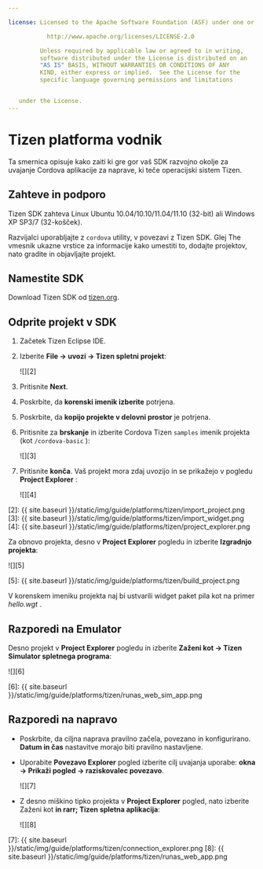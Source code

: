 ```yaml
---

license: Licensed to the Apache Software Foundation (ASF) under one or more contributor license agreements. See the NOTICE file distributed with this work for additional information regarding copyright ownership. The ASF licenses this file to you under the Apache License, Version 2.0 (the "License"); you may not use this file except in compliance with the License. You may obtain a copy of the License at

           http://www.apache.org/licenses/LICENSE-2.0

         Unless required by applicable law or agreed to in writing,
         software distributed under the License is distributed on an
         "AS IS" BASIS, WITHOUT WARRANTIES OR CONDITIONS OF ANY
         KIND, either express or implied.  See the License for the
         specific language governing permissions and limitations


   under the License.
---
```


# Tizen platforma vodnik

Ta smernica opisuje kako zaiti ki gre gor vaš SDK razvojno okolje za uvajanje Cordova aplikacije za naprave, ki teče operacijski sistem Tizen.

## Zahteve in podporo

Tizen SDK zahteva Linux Ubuntu 10.04/10.10/11.04/11.10 (32-bit) ali Windows XP SP3/7 (32-košček).

Razvijalci uporabljajte z `cordova` utility, v povezavi z Tizen SDK. Glej The vmesnik ukazne vrstice za informacije kako umestiti to, dodajte projektov, nato gradite in objavljajte projekt.

## Namestite SDK

Download Tizen SDK od [tizen.org][1].

 [1]: https://developer.tizen.org/sdk

<!--

- (optional) Install Tizen Cordova template projects: copy the
  `/templates` directory content into the Tizen Eclipse IDE web
  templates directory (e.g:
  `/home/my_username/tizen-sdk/IDE/Templates/web`).

- __Method #2: Use Tizen Eclipse IDE Cordova Tizen project templates__
    - Launch Tizen Eclipse IDE
    - Select  __File &rarr; New &rarr; Tizen Web Project__
    - Select __User Template__ and __User defined__ items
    - Select one of the Tizen Cordova template (e.g: __CordovaBasicTemplate__)
    - Fill the __Project name__ and its target __Location__

    ![](img/guide/platforms/tizen/project_template.png)

    - Click __Finish__

    ![](img/guide/platforms/tizen/project_explorer.png)

    - Your project should now appear in the __Project Explorer__ view

-->

## Odprite projekt v SDK

1.  Začetek Tizen Eclipse IDE.

2.  Izberite **File → uvozi → Tizen spletni projekt**:

    ![][2]

3.  Pritisnite **Next**.

4.  Poskrbite, da **korenski imenik izberite** potrjena.

5.  Poskrbite, da **kopijo projekte v delovni prostor** je potrjena.

6.  Pritisnite za **brskanje** in izberite Cordova Tizen `samples` imenik projekta (kot `/cordova-basic` ):

    ![][3]

7.  Pritisnite **konča**. Vaš projekt mora zdaj uvozijo in se prikažejo v pogledu **Project Explorer** :

    ![][4]

 [2]: {{ site.baseurl }}/static/img/guide/platforms/tizen/import_project.png
 [3]: {{ site.baseurl }}/static/img/guide/platforms/tizen/import_widget.png
 [4]: {{ site.baseurl }}/static/img/guide/platforms/tizen/project_explorer.png

Za obnovo projekta, desno v **Project Explorer** pogledu in izberite **Izgradnjo projekta**:

![][5]

 [5]: {{ site.baseurl }}/static/img/guide/platforms/tizen/build_project.png

V korenskem imeniku projekta naj bi ustvarili widget paket pila kot na primer *hello.wgt* .

## Razporedi na Emulator

Desno projekt v **Project Explorer** pogledu in izberite **Zaženi kot → Tizen Simulator spletnega programa**:

![][6]

 [6]: {{ site.baseurl }}/static/img/guide/platforms/tizen/runas_web_sim_app.png

## Razporedi na napravo

*   Poskrbite, da ciljna naprava pravilno začela, povezano in konfigurirano. **Datum in čas** nastavitve morajo biti pravilno nastavljene.

*   Uporabite **Povezavo Explorer** pogled izberite cilj uvajanja uporabe: **okna → Prikaži pogled → raziskovalec povezavo**.

    ![][7]

*   Z desno miškino tipko projekta v **Project Explorer** pogled, nato izberite Zaženi kot **in rarr; Tizen spletna aplikacija**:

    ![][8]

 [7]: {{ site.baseurl }}/static/img/guide/platforms/tizen/connection_explorer.png
 [8]: {{ site.baseurl }}/static/img/guide/platforms/tizen/runas_web_app.png
